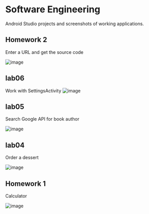 # Software Engineering
Android Studio projects and screenshots of working applications.

## Homework 2
Enter a URL and get the source code

![image](https://user-images.githubusercontent.com/38587739/66280434-9aaf0800-e884-11e9-8849-921f95cdb311.png)

## lab06
Work with SettingsActivity
![image](https://user-images.githubusercontent.com/38587739/66693941-8bf99400-ec7c-11e9-8026-0a1664f56b77.png)

## lab05
Search Google API for book author

![image](https://user-images.githubusercontent.com/38587739/66280807-62a8c480-e886-11e9-92db-e3e2d07c6d12.png)

## lab04
Order a dessert

![image](https://user-images.githubusercontent.com/38587739/66280769-30976280-e886-11e9-8ae8-9c3ac3b28afc.png)

## Homework 1
Calculator

![image](https://user-images.githubusercontent.com/38587739/66280826-76ecc180-e886-11e9-99ad-41e5a4362ea7.png)
